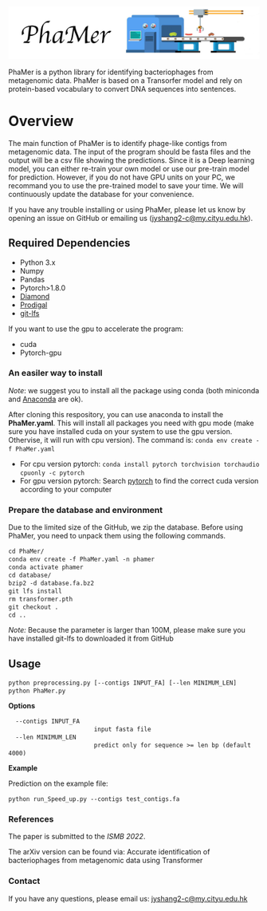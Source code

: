 ![PhaMer](logo.jpg)

PhaMer is a python library for identifying bacteriophages from metagenomic data. PhaMer is based on a Transorfer model and rely on protein-based vocabulary to convert DNA sequences into sentences. 

# Overview
The main function of PhaMer is to identify phage-like contigs from metagenomic data. The input of the program should be fasta files and the output will be a csv file showing the predictions. Since it is a Deep learning model, you can either re-train your own model or use our pre-train model for prediction. However, if you do not have GPU units on your PC, we recommand you to use the pre-trained model to save your time. We will continuously update the database for your convenience.

If you have any trouble installing or using PhaMer, please let us know by opening an issue on GitHub or emailing us (jyshang2-c@my.cityu.edu.hk).


## Required Dependencies
* Python 3.x
* Numpy
* Pandas
* Pytorch>1.8.0
* [Diamond](https://github.com/bbuchfink/diamond)
* [Prodigal](https://github.com/hyattpd/Prodigal)
* [git-lfs](http://arfc.github.io/manual/guides/git-lfs)


If you want to use the gpu to accelerate the program:
* cuda
* Pytorch-gpu

### An easiler way to install
*Note*: we suggest you to install all the package using conda (both miniconda and [Anaconda](https://anaconda.org/) are ok).

After cloning this respository, you can use anaconda to install the **PhaMer.yaml**. This will install all packages you need with gpu mode (make sure you have installed cuda on your system to use the gpu version. Othervise, it will run with cpu version). The command is: `conda env create -f PhaMer.yaml`

* For cpu version pytorch: `conda install pytorch torchvision torchaudio cpuonly -c pytorch`
* For gpu version pytorch: Search [pytorch](https://pytorch.org/) to find the correct cuda version according to your computer

### Prepare the database and environment
Due to the limited size of the GitHub, we zip the database. Before using PhaMer, you need to unpack them using the following commands.

```
cd PhaMer/
conda env create -f PhaMer.yaml -n phamer
conda activate phamer
cd database/
bzip2 -d database.fa.bz2
git lfs install
rm transformer.pth
git checkout .
cd ..
```
*Note:* Because the parameter is larger than 100M, please make sure you have installed git-lfs to downloaded it from GitHub


## Usage
```
python preprocessing.py [--contigs INPUT_FA] [--len MINIMUM_LEN]
python PhaMer.py

```
**Options**


      --contigs INPUT_FA
                            input fasta file
      --len MINIMUM_LEN
                            predict only for sequence >= len bp (default 4000)

**Example**

Prediction on the example file:

    python run_Speed_up.py --contigs test_contigs.fa
    
    
### References
The paper is submitted to the *ISMB 2022*.

The arXiv version can be found via: Accurate identification of bacteriophages from metagenomic data using Transformer

### Contact
If you have any questions, please email us: jyshang2-c@my.cityu.edu.hk

